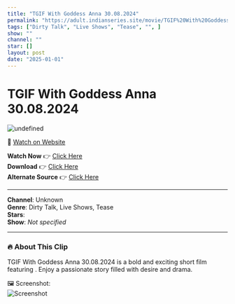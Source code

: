 ```yaml
---
title: "TGIF With Goddess Anna 30.08.2024"
permalink: "https://adult.indianseries.site/movie/TGIF%20With%20Goddess%20Anna%2030.08.2024"
tags: ["Dirty Talk", "Live Shows", "Tease", "", ]
show: ""
channel: ""
star: []
layout: post
date: "2025-01-01"
---
```


# TGIF With Goddess Anna 30.08.2024

![undefined](https://desisins.com/wp-content/uploads/2024/08/Goddess-Anna-DesiSins.com_.jpg)

🔗 [Watch on Website](https://adult.indianseries.site/movie/TGIF%20With%20Goddess%20Anna%2030.08.2024)

**Watch Now** 👉 [Click Here](https://adult.indianseries.site/movie/TGIF%20With%20Goddess%20Anna%2030.08.2024)  
**Download** 👉 [Click Here](https://adult.indianseries.site/movie/TGIF%20With%20Goddess%20Anna%2030.08.2024)  
**Alternate Source** 👉 [Click Here](https://adult.indianseries.site/movie/TGIF%20With%20Goddess%20Anna%2030.08.2024)

---

**Channel**: Unknown  
**Genre**: Dirty Talk, Live Shows, Tease  
**Stars**:   
**Show**: *Not specified*

---

### 🔥 About This Clip

TGIF With Goddess Anna 30.08.2024 is a bold and exciting short film featuring . Enjoy a passionate story filled with desire and drama.
 
🖼️ Screenshot:  
![Screenshot](https://desisins.com/wp-content/uploads/2024/08/Goddess-Anna-DesiSins.com_.jpg)
